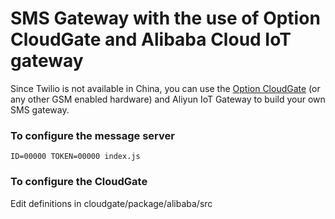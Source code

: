 # SMS Gateway with the use of Option CloudGate and Alibaba Cloud IoT gateway

Since Twilio is not available in China, you can use the [Option CloudGate](https://www.option.com/) (or any other GSM enabled hardware) and Aliyun IoT Gateway to build your own SMS gateway.

### To configure the message server
`ID=00000 TOKEN=00000 index.js`

### To configure the CloudGate
Edit definitions in cloudgate/package/alibaba/src
